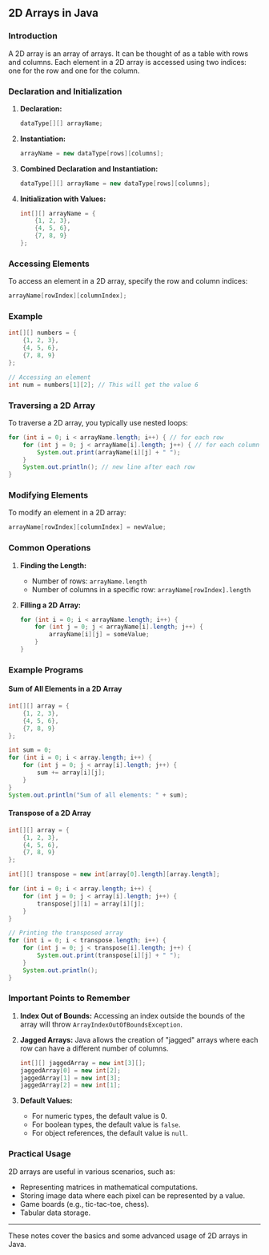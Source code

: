## 2D Arrays in Java

### Introduction
A 2D array is an array of arrays. It can be thought of as a table with rows and columns. Each element in a 2D array is accessed using two indices: one for the row and one for the column.

### Declaration and Initialization
1. **Declaration:**
   ```java
   dataType[][] arrayName;
   ```

2. **Instantiation:**
   ```java
   arrayName = new dataType[rows][columns];
   ```

3. **Combined Declaration and Instantiation:**
   ```java
   dataType[][] arrayName = new dataType[rows][columns];
   ```

4. **Initialization with Values:**
   ```java
   int[][] arrayName = {
       {1, 2, 3},
       {4, 5, 6},
       {7, 8, 9}
   };
   ```

### Accessing Elements
To access an element in a 2D array, specify the row and column indices:
```java
arrayName[rowIndex][columnIndex];
```

### Example
```java
int[][] numbers = {
    {1, 2, 3},
    {4, 5, 6},
    {7, 8, 9}
};

// Accessing an element
int num = numbers[1][2]; // This will get the value 6
```

### Traversing a 2D Array
To traverse a 2D array, you typically use nested loops:
```java
for (int i = 0; i < arrayName.length; i++) { // for each row
    for (int j = 0; j < arrayName[i].length; j++) { // for each column in the row
        System.out.print(arrayName[i][j] + " ");
    }
    System.out.println(); // new line after each row
}
```

### Modifying Elements
To modify an element in a 2D array:
```java
arrayName[rowIndex][columnIndex] = newValue;
```

### Common Operations
1. **Finding the Length:**
   - Number of rows: `arrayName.length`
   - Number of columns in a specific row: `arrayName[rowIndex].length`

2. **Filling a 2D Array:**
   ```java
   for (int i = 0; i < arrayName.length; i++) {
       for (int j = 0; j < arrayName[i].length; j++) {
           arrayName[i][j] = someValue;
       }
   }
   ```

### Example Programs

#### Sum of All Elements in a 2D Array
```java
int[][] array = {
    {1, 2, 3},
    {4, 5, 6},
    {7, 8, 9}
};

int sum = 0;
for (int i = 0; i < array.length; i++) {
    for (int j = 0; j < array[i].length; j++) {
        sum += array[i][j];
    }
}
System.out.println("Sum of all elements: " + sum);
```

#### Transpose of a 2D Array
```java
int[][] array = {
    {1, 2, 3},
    {4, 5, 6},
    {7, 8, 9}
};

int[][] transpose = new int[array[0].length][array.length];

for (int i = 0; i < array.length; i++) {
    for (int j = 0; j < array[i].length; j++) {
        transpose[j][i] = array[i][j];
    }
}

// Printing the transposed array
for (int i = 0; i < transpose.length; i++) {
    for (int j = 0; j < transpose[i].length; j++) {
        System.out.print(transpose[i][j] + " ");
    }
    System.out.println();
}
```

### Important Points to Remember
1. **Index Out of Bounds:**
   Accessing an index outside the bounds of the array will throw `ArrayIndexOutOfBoundsException`.
   
2. **Jagged Arrays:**
   Java allows the creation of "jagged" arrays where each row can have a different number of columns.
   ```java
   int[][] jaggedArray = new int[3][];
   jaggedArray[0] = new int[2];
   jaggedArray[1] = new int[3];
   jaggedArray[2] = new int[1];
   ```

3. **Default Values:**
   - For numeric types, the default value is 0.
   - For boolean types, the default value is `false`.
   - For object references, the default value is `null`.

### Practical Usage
2D arrays are useful in various scenarios, such as:
- Representing matrices in mathematical computations.
- Storing image data where each pixel can be represented by a value.
- Game boards (e.g., tic-tac-toe, chess).
- Tabular data storage.

---

These notes cover the basics and some advanced usage of 2D arrays in Java. 